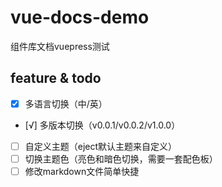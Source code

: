 # vue-docs-demo
组件库文档vuepress测试

## feature & todo
- [x] 多语言切换（中/英）
- [√] 多版本切换（v0.0.1/v0.0.2/v1.0.0）
- [ ] 自定义主题（eject默认主题来自定义）
- [ ] 切换主题色（亮色和暗色切换，需要一套配色板）
- [ ] 修改markdown文件简单快捷
